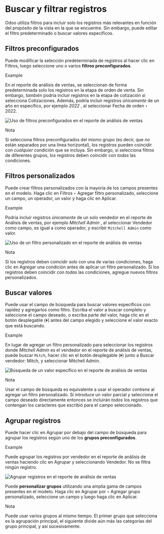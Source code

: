 # Buscar y filtrar registros

Odoo utiliza filtros para incluir solo los registros más relevantes en función
del propósito de la vista en la que se encuentre. Sin embargo, puede editar el
filtro predeterminado o buscar valores específicos.

## Filtros preconfigurados

Puede modificar la selección predeterminada de registros al hacer clic en
Filtros, luego seleccione uno o varios **filtros preconfigurados**.

Example

En el reporte de análisis de ventas, se seleccionan de forma predeterminada
solo los registros en la etapa de orden de venta. Sin embargo, _también_
podría incluir registros en la etapa de cotización si selecciona Cotizaciones.
Además, podría incluir registros _únicamente_ de un año en específico, por
ejemplo _2022_ , al seleccionar Fecha de orden ‣ 2022.

![Uso de filtros preconfigurados en el reporte de análisis de
ventas](../../_images/preconfigured-filters.png)

Nota

Si selecciona filtros preconfigurados del mismo grupo (es decir, que _no_
están separados por una línea horizontal), los registros pueden coincidir con
_cualquier_ condición que se incluya. Sin embargo, si selecciona filtros de
diferentes grupos, los registros deben coincidir con _todas_ las condiciones.

## Filtros personalizados

Puede crear filtros personalizados con la mayoría de los campos presentes en
el modelo. Haga clic en Filtros ‣ Agregar filtro personalizado, seleccione un
campo, un operador, un valor y haga clic en Aplicar.

Example

Podría incluir registros _únicamente_ de un solo vendedor en el reporte de
Análisis de ventas, por ejemplo _Mitchell Admin_ , al seleccionar Vendedor
como campo, es igual a como operador, y escribir `Mitchell Admin` como valor.

![Uso de un filtro personalizado en el reporte de análisis de
ventas](../../_images/custom-filter.png)

Nota

Si los registros deben coincidir _solo_ con una de varias condiciones, haga
clic en Agregar una condición antes de aplicar un filtro personalizado. Si los
registros deben coincidir con _todas_ las condiciones, agregue nuevos filtros
personalizados.

## Buscar valores

Puede usar el campo de búsqueda para buscar valores específicos con rapidez y
agregarlos como filtro. Escriba el valor a buscar completo y seleccione el
campo deseado, o escriba parte del valor, haga clic en el botón desplegable
(⏵) antes del campo elegido y seleccione el valor exacto que está buscando.

Example

En lugar de agregar un filtro personalizado para seleccionar los registros
donde _Mitchell Admin_ es el vendedor en el reporte de análisis de ventas,
puede buscar `Mitch`, hacer clic en el botón desplegable (⏵) junto a Buscar
vendedor: Mitch, y seleccionar Mitchell Admin.

![Búsqueda de un valor específico en el reporte de análisis de
ventas](../../_images/search-values.png)

Nota

Usar el campo de búsqueda es equivalente a usar el operador _contiene_ al
agregar un filtro personalizado. Si introduce un valor parcial y selecciona el
campo deseado directamente entonces se incluirán _todos_ los registros que
contengan los caracteres que escribió para el campo seleccionado.

## Agrupar registros

Puede hacer clic en Agrupar por debajo del campo de búsqueda para agrupar los
registros según uno de los **grupos preconfigurados**.

Example

Puede agrupar los registros por vendedor en el reporte de análisis de ventas
haciendo clic en Agrupar y seleccionando Vendedor. No se filtra ningún
registro.

![Agrupar registros en el reporte de análisis de
ventas](../../_images/group.png)

Puede **personalizar grupos** utilizando una amplia gama de campos presentes
en el modelo. Haga clic en Agrupar por ‣ Agregar grupo personalizado,
seleccione un campo y luego haga clic en Aplicar.

Nota

Puede usar varios grupos al mismo tiempo. El primer grupo que selecciona es la
agrupación principal, el siguiente divide aún más las categorías del grupo
principal, y así sucesivamente.

